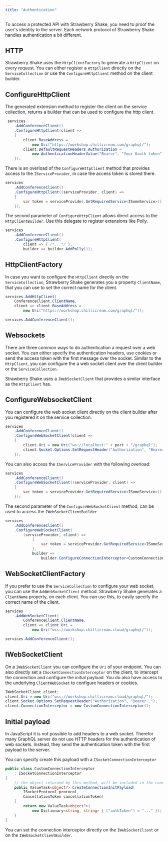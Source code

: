 ```yaml
---
title: "Authentication"
---
```


To access a protected API with Strawberry Shake, you need to proof the user's identity to the server.
Each network protocol of Strawberry Shake handles authentication a bit different.

## HTTP

Strawberry Shake uses the `HttpClientFactory` to generate a `HttpClient` on every request.
You can either register a `HttpClient` directly on the `ServiceCollection` or use the `ConfigureHttpClient` method on the client builder.

## ConfigureHttpClient

The generated extension method to register the client on the service collection, returns a builder that can be used to configure the http client.

```csharp
 services
    .AddConferenceClient()
    .ConfigureHttpClient(client =>
    {
        client.BaseAddress =
            new Uri("https://workshop.chillicream.com/graphql/");
        client.DefaultRequestHeaders.Authorization =
            new AuthenticationHeaderValue("Bearer", "Your Oauth token");
    });
```

There is an overload of the `ConfigureHttpClient` method that provides access to the `IServiceProvider`, in case the access token is stored there.

```csharp
services
    .AddConferenceClient()
    .ConfigureHttpClient((serviceProvider, client) =>
    {
        var token = serviceProvider.GetRequiredService<ISomeService>().Token;
    });
```

The second parameter of `ConfigureHttpClient` allows direct access to the `HttpClientBuilder`. Use this delegate to register extensions like Polly.

```csharp
services
    .AddConferenceClient()
    .ConfigureHttpClient(
        client => { /*...*/ },
        builder => builder.AddPolly());

```

## HttpClientFactory

In case you want to configure the `HttpClient` directly on the `ServiceCollection`, Strawberry Shake generates you a property `ClientName`, that you can use to set the correct name for the client.

```csharp
services.AddHttpClient(
    ConferenceClient.ClientName,
    client => client.BaseAddress =
        new Uri("https://workshop.chillicream.com/graphql/"));

services.AddConferenceClient();
```

## Websockets

There are three common ways to do authentication a request over a web socket. You can either specify the authentication headers, use cookies or send the access token with the first message over the socket.
Similar to the `HttpClient`, you can configure the a web socket client over the client builder or the `ServiceCollection`.

Strawberry Shake uses a `IWebSocketClient` that provides a similar interface as the `HttpClient` has.

## ConfigureWebsocketClient

You can configure the web socket client directly on the client builder after you registered it on the service collection.

```csharp
services
    .AddConferenceClient()
    .ConfigureWebSocketClient(client =>
    {
        client.Uri = new Uri("ws://localhost:" + port + "/graphql");
        client.Socket.Options.SetRequestHeader("Authorization", "Bearer ...");
    });
```

You can also access the `IServiceProvider` with the following overload:

```csharp
services
    .AddConferenceClient()
    .ConfigureWebSocketClient((serviceProvider, client) =>
    {
        var token = serviceProvider.GetRequiredService<ISomeService>().Token;
    });
```

The second parameter of the `ConfigureWebSocketClient` method, can be used to access the `IWebSocketClientBuilder`

```csharp
services
    .AddConferenceClient()
    .ConfigureWebSocketClient(
        (serviceProvider, client) =>
            {
                var token = serviceProvider.GetRequiredService<ISomeService>().Token;
            },
            builder =>
                builder.ConfigureConnectionInterceptor<CustomConnectionInterceptor>());
```

## WebSocketClientFactory

If you prefer to use the `ServiceCollection` to configure your web socket, you can use the `AddWebSocketClient` method. Strawberry Shake generates a `ClientName` property, on each client. You can use this, to easily specify the correct name of the client.

```csharp
services
    .AddWebSocketClient(
        ConferenceClient.ClientName,
        client => client.Uri =
            new Uri("wss://workshop.chillicream.cloud/graphql/"));

services.AddConferenceClient();
```

## IWebSocketClient

On a `IWebSocketClient` you can configure the `Uri` of your endpoint. You can also directly set a `ISocketConnectionInterceptor` on the client, to intercept the connection and configure the initial payload. You do also have access to the underlying `ClientWebSocket` to configure headers or cookies.

```csharp
IWebSocketClient client;
client.Uri = new Uri("wss://workshop.chillicream.cloud/graphql/");
client.Socket.Options.SetRequestHeader("Authorization", "Bearer …");
client.ConnectionInterceptor = new CustomConnectionInterceptor();
```

## Initial payload

In JavaScript it is not possible to add headers to a web socket. Therefor many GraphQL server do not use HTTP headers for the authentication of web sockets. Instead, they send the authentication token with the first payload to the server.

You can specify create this payload with a `ISocketConnectionInterceptor`

```csharp
public class CustomConnectionInterceptor
    : ISocketConnectionInterceptor
{
    // the object returned by this method, will be included in the connection initialization message
    public ValueTask<object?> CreateConnectionInitPayload(
        ISocketProtocol protocol,
        CancellationToken cancellationToken)
    {
        return new ValueTask<object?>(
            new Dictionary<string, string> { ["authToken"] = "..." });
    }
}
```

You can set the connection interceptor directly on the `IWebSocketClient` or on the `IWebSocketClientBuilder`.
